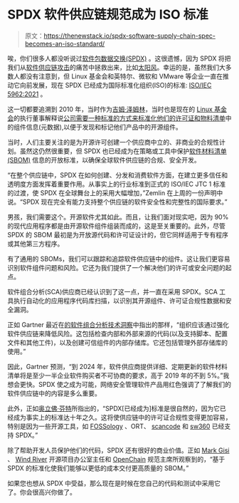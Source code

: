 # SPDX 软件供应链规范成为 ISO 标准

> 原文：<https://thenewstack.io/spdx-software-supply-chain-spec-becomes-an-iso-standard/>

唉，你们很多人都没听说过[软件包数据交换(SPDX)](https://spdx.dev/) 。这很遗憾，因为 SPDX 将把我们从[软件供应链攻击](https://thenewstack.io/supply-chain-attacks-and-cloud-native-what-you-need-to-know/)的痛苦中拯救出来，比如[太阳风](https://thenewstack.io/solarwinds-the-worlds-biggest-security-failure-and-open-sources-better-answer/)。幸运的是，虽然我们大多数人都没有注意到，但 Linux 基金会和英特尔、微软和 VMware 等企业一直在推动它向前发展，现在 SPDX 已经成为国际标准化组织(ISO)的标准: [ISO/IEC 5962:2021](https://www.iso.org/standard/81870.html) 。

这一切都要追溯到 2010 年，当时作为[吉姆·泽姆林](https://www.linkedin.com/in/zemlin/)，当时也是现在的 [Linux 基金会](https://training.linuxfoundation.org/training/course-catalog/?utm_content=inline-mention)的执行董事解释说[公司需要一种标准的方式来标准化他们的许可证和物料清单](https://www.computerworld.com/article/2468757/linux-foundation-launches-major-open-source-license-compliance-program.html)中的组件信息(元数据),以便于发现和标记他们产品中的开源组件。

当时，人们主要关注的是为开源许可创建一个供应商中立的、非商业的合规性计划。虽然这仍然很重要，但 SPDX 也已经成为在策略或工具中保护[软件材料清单(SBOM)](https://www.ntia.gov/SBOM) 信息的开放标准，以确保全球软件供应链的合规、安全开发。

“在整个供应链中，SPDX 在如何创建、分发和消费软件方面，在建立更多信任和透明度方面发挥着重要作用。从事实上的行业标准到正式的 ISO/IEC JTC 1 标准的过渡，使 SPDX 在全球舞台上的采用大幅增加，”Zemlin 在上周的一份声明中说。“SPDX 现在完全有能力支持整个供应链的软件安全性和完整性的国际要求。”

男孩，我们需要这个。开源软件尤其如此。而且，让我们面对现实吧，因为 90%的现代应用程序都是由开源软件组件组装而成的，这是至关重要的。此外，尽管 SPDX 的 SBOM 最初是为开放源代码和许可证设计的，但它同样适用于专有程序或其他第三方程序。

有了通用的 SBOMs，我们可以跟踪和追踪软件供应链中的组件。这让我们更容易识别软件组件问题和风险。它还为我们提供了一个解决他们的许可或安全问题的起点。

软件组合分析(SCA)供应商已经认识到了这一点，并一直在采用 SPDX。SCA 工具执行自动化的应用程序代码库扫描，以识别其开源组件、许可证合规性数据和安全漏洞。

正如 Gartner 最近在[的软件组合分析技术洞察](https://www.sonatype.com/2019-gartner-sca)中指出的那样，“组织应该通过强化软件供应链来降低风险。这包括检查内部和外部来源的代码(以及支持脚本、配置文件和其他工件)，以及创建可信组件的内部存储库。它还包括管理外部存储库的使用。”

因此，Gartner 预测，“到 2024 年，软件供应商提供详细、定期更新的软件材料清单将是至少一半企业软件购买者不可协商的要求，高于 2019 年的不到 5%。”我想会更快。SPDX 使之成为可能，网络安全管理软件产品用红色强调了了解我们的软件供应链中的内容是多么重要。

此外，正如[奥立佛·芬特](https://www.linkedin.com/in/oliver-fendt-9558a14/)所指出的，“SPDX[已经成为]标准是很自然的，因为它已经成为事实上的标准达十年之久。这将使供应链中的许可证合规性变得更加容易，特别是因为一些开源工具，如 [FOSSology](https://www.fossology.org/) 、ORT、 [scancode](https://github.com/nexB/scancode-toolkit) 和 [sw360](https://www.eclipse.org/sw360/) 已经支持 SPDX。”

除了帮助开发人员保护他们的代码，SPDX 还有很好的商业价值。正如 [Mark Gisi](https://www.linkedin.com/in/markgisi/) 、 [Wind River](https://www.windriver.com/) 开源项目办公室主任和 [OpenChain](https://www.openchainproject.org/) 规范主席所观察到的，“基于 SPDX 的标准化使我们能够以更低的成本交付更高质量的 SBOM。”

如果您也想从 SPDX 中受益，那么现在是时候在您自己的代码和测试中采用它了。你会很高兴你做了。

<svg xmlns:xlink="http://www.w3.org/1999/xlink" viewBox="0 0 68 31" version="1.1"><title>Group</title> <desc>Created with Sketch.</desc></svg>